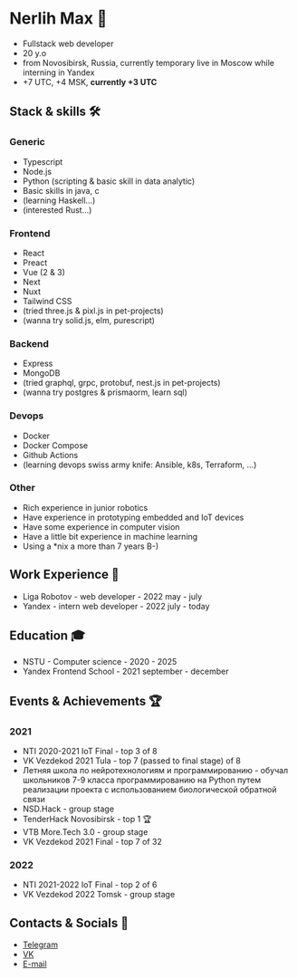 # Nerlih Max 👋

- Fullstack web developer
- 20 y.o
- from Novosibirsk, Russia, currently temporary live in Moscow while interning in Yandex
- +7 UTC, +4 MSK, **currently +3 UTC**

## Stack & skills 🛠️

### Generic

- Typescript
- Node.js
- Python (scripting & basic skill in data analytic)
- Basic skills in java, c
- (learning Haskell...)
- (interested Rust...)

### Frontend

- React
- Preact
- Vue (2 & 3)
- Next
- Nuxt
- Tailwind CSS
- (tried three.js & pixl.js in pet-projects)
- (wanna try solid.js, elm, purescript)

### Backend

- Express
- MongoDB
- (tried graphql, grpc, protobuf, nest.js in pet-projects)
- (wanna try postgres & prismaorm, learn sql)

### Devops

- Docker
- Docker Compose
- Github Actions
- (learning devops swiss army knife: Ansible, k8s, Terraform, ...)

### Other

- Rich experience in junior robotics
- Have experience in prototyping embedded and IoT devices
- Have some experience in computer vision
- Have a little bit experience in machine learning
- Using a *nix a more than 7 years B-)

## Work Experience 💼

- Liga Robotov - web developer - 2022 may - july
- Yandex - intern web developer - 2022 july - today

## Education 🎓

- NSTU - Computer science - 2020 - 2025
- Yandex Frontend School - 2021 september - december

## Events & Achievements 🏆

### 2021

- NTI 2020-2021 IoT Final - top 3 of 8
- VK Vezdekod 2021 Tula - top 7 (passed to final stage) of 8
- Летняя школа по нейротехнологиям и программированию - обучал школьников 7-9 класса программированию на Python путем реализации проекта с использованием биологической обратной связи
- NSD.Hack - group stage
- TenderHack Novosibirsk - top 1 🏆
- VTB More.Tech 3.0 - group stage
- VK Vezdekod 2021 Final - top 7 of 32

### 2022

- NTI 2021-2022 IoT Final - top 2 of 6
- VK Vezdekod 2022 Tomsk - group stage

## Contacts & Socials 📮

- [Telegram](https://t.me/nerlihmax)
- [VK](https://vk.com/nerlihmax)
- [E-mail](mailto://nerlihmax@yandex.ru)
